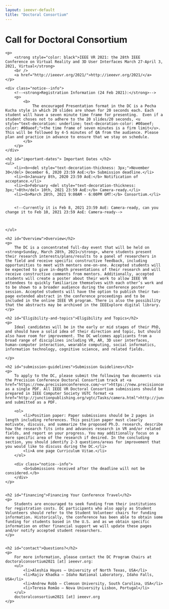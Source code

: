 ```yaml
---
layout: ieeevr-default
title: "Doctoral Consortium"
---
```


<div>
    <h1 id="cfp-doctoral-cosortium"> Call for Doctoral Consortium</h1>

    <p>
        <strong style="color: black">IEEE VR 2021: the 28th IEEE Conference on Virtual Reality and 3D User Interfaces March 27-April 3, 2021, Virtual</strong>
        <br />
        <a href="http://ieeevr.org/2021/">http://ieeevr.org/2021/</a>
    </p>

    <div class="notice--info">
        <!--<strong>Registration Information (24 Feb 2021):</strong>-->
        <p>
            <b>
                The encouraged Presentation format in the DC is a Pecha Kucha style in which 20 slides are shown for 20 seconds each. Each student will have a seven minute time frame for presenting.  Even if a student choses not to adhere to the 20 slides/20 seconds, <u style="text-decoration: underline; text-decoration-color: #00aeef; color: #00aeef;">the time frame of seven minutes is a firm limit</u>. This will be followed by 4-5 minutes of QA from the audience. Please plan and practice in advance to ensure that we stay on schedule.
            </b>
        </p>
    </div>
    
    <h2 id="important-dates"> Important Dates </h2>
    <ul>
        <li><b><del style="text-decoration-thickness: 3px;">November 30</del> December 6, 2020 23:59 AoE:</b> Submission deadline.</li>
        <li><b>January 8th, 2020 23:59 AoE:</b> Notification of acceptance.</li>
        <li><b>February <del style="text-decoration-thickness: 3px;">8th</del> 10th, 2021 23:59 AoE:</b> Camera-ready.</li>
        <li><b>March 28th, 2021 9:00AM - 6:00PM GMT:</b> Consortium.</li>
        
        
        <!--Currently it is Feb 8, 2021 23:59 AoE: Camera-ready, can you change it to Feb 10, 2021 23:59 AoE: Camera-ready-->


        
    </ul>

    <h2 id="Overview">Overview</h2>
    <p>
        The DC is a concentrated full-day event that will be held on <strong>Sunday, March 28th, 2021</strong>, where students present their research interests/plans/results to a panel of researchers in the field and receive specific constructive feedback, including opportunities to meet with mentors one-on-one. Accepted students will be expected to give in-depth presentations of their research and will receive constructive comments from mentors. Additionally, accepted students will create a poster about their work to allow IEEE VR attendees to quickly familiarize themselves with each other’s work and to be shown to a broader audience during the conference poster session. Accepted students will have the option to publish their two-page extended abstract in the conference proceedings and to be included in the online IEEE VR program. There is also the possibility that the abstracts may be archived in the IEEExplore digital library.
    </p>

    <h2 id="Eligibility-and-topics">Eligibility and Topics</h2>
    <p>
        Ideal candidates will be in the early or mid stages of their PhD, and should have a solid idea of their direction and topic, but should also have room for improvement. The DC welcomes applicants from a broad range of disciplines including VR, AR, 3D user interfaces, human-computer interaction, wearable computing, social informatics, information technology, cognitive science, and related fields.

    </p>

    <h2 id="submission-guidelines">Submission Guidelines</h2>
    <p>
        To apply to the DC, please submit the following two documents via the Precision Conference Doctoral Consortium track at <a href="https://new.precisionconference.com/~vr">https://new.precisionconference.com/~vr</a> as a single PDF. All IEEE VR Doctoral Consortium submissions should be prepared in IEEE Computer Society VGTC format <a href="http://junctionpublishing.org/vgtc/Tasks/camera.html">http://junctionpublishing.org/vgtc/Tasks/camera.html</a> and submitted as a PDF.

        <ol>
            <li>Position paper: Paper submissions should be 2 pages in length including references. This position paper must clearly motivate, discuss, and summarize the proposed Ph.D. research, describe how the research fits into and advances research in VR and/or related fields, and report on your progress. You may additionally focus on a more specific area of the research if desired. In the concluding section, you should identify 2-3 questions/areas for improvement that you would like to discuss during the DC.</li>
            <li>A one page Curriculum Vitae.</li>
        </ol>

        <div class="notice--info">
            <b>Submissions received after the deadline will not be considered.</b>
        </div>
    </p>


    <h2 id="financing">Financing Your Conference Travel</h2>
    <p>
        Students are encouraged to seek funding from their institutions for registration costs. DC participants who also apply as Student Volunteers should refer to the Student Volunteer chairs for funding information. Historically, the conference has been able to obtain some funding for students based in the U.S. and as we obtain specific information on other financial support we will update these pages and/or notify accepted student researchers.
    </p>


    <h2 id="contact">Questions?</h2>
    <p>
        For more information, please contact the DC Program Chairs at doctoralconsortium2021 [at] ieeevr.org:
        <ul>
            <li>Aleshia Hayes ‒ University of North Texas, USA</li>
            <li>Rajiv Khadka ‒ Idaho National Laboratory, Idaho Falls, USA</li>
            <li>Andrew Robb ‒ Clemson University, South Carolina, USA</li>
            <li>Teresa Romão ‒ Nova University Lisbon, Portugal</li>
        </ul>
        doctoralconsortium2021 [at] ieeevr.org
    </p>



</div>
